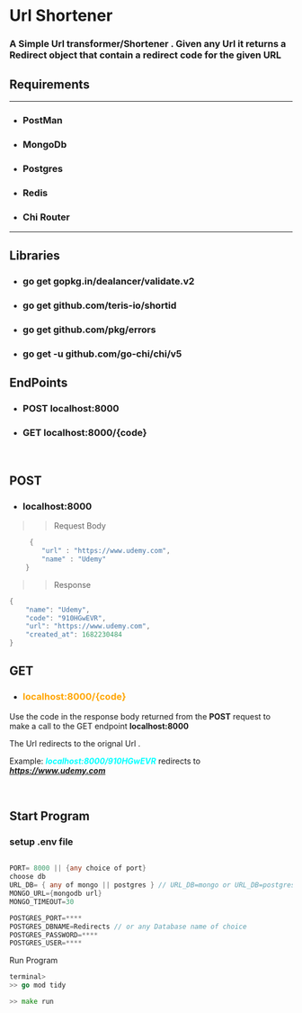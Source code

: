 # Url Shortener

### A Simple Url transformer/Shortener . Given any Url it returns a Redirect object that contain a redirect code for the given URL

## Requirements
*** 

* ### PostMan
* ### MongoDb
* ### Postgres
* ### Redis
* ### Chi Router
***
## Libraries

* ### go get gopkg.in/dealancer/validate.v2
* ### go get github.com/teris-io/shortid

* ### go get github.com/pkg/errors

* ### go get -u github.com/go-chi/chi/v5


## EndPoints

* ###  POST localhost:8000
* ### GET localhost:8000/{code}

<br>

## POST 
* ### localhost:8000

>> Request Body 

```GO
     {
        "url" : "https://www.udemy.com",
        "name" : "Udemy"
    }
```

>> Response 

```GO
{
    "name": "Udemy",
    "code": "910HGwEVR",
    "url": "https://www.udemy.com",
    "created_at": 1682230484
}
```
## GET
*  ### <span style="color:Orange">localhost:8000/{code}</span>

 Use the code in the response body returned from the **POST** request to make a call to the GET endpoint   **localhost:8000**

The Url redirects to the orignal Url .

Example: 
 <span style="color:Aqua">***localhost:8000/910HGwEVR***</span>   redirects to ***https://www.udemy.com***

 <br>

 ## Start Program

### setup .env file
 

 ```GO

 PORT= 8000 || {any choice of port}
 choose db 
URL_DB= { any of mongo || postgres } // URL_DB=mongo or URL_DB=postgres
MONGO_URL={mongodb url}
MONGO_TIMEOUT=30

POSTGRES_PORT=****
POSTGRES_DBNAME=Redirects // or any Database name of choice
POSTGRES_PASSWORD=****
POSTGRES_USER=****

```

Run Program

```GO
terminal> 
>> go mod tidy

>> make run
```
